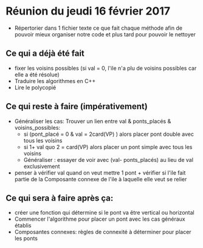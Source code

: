 # Réunion du jeudi 16 février 2017
- Répertorier dans 1 fichier texte ce que fait chaque méthode afin de pouvoir mieux organiser notre code et plus tard pour pouvoir le nettoyer

## Ce qui a déjà été fait
- fixer les voisins possibles (si val = 0, l'ile n'a plu de voisins possibles car elle a été résolue)
- Traduire les algorithmes en C++
- Lire le polycopié

## Ce qui reste à faire (impérativement)
- Généraliser les cas: Trouver un lien entre val & ponts_placés & voisins_possibles:
  - si (pont_placé = 0 & val = 2card(VP) ) alors placer pont double avec tous les voisins
  - si 1+ val quo 2 = card(VP) alors placer un pont simple avec tous les voisins
  - Généraliser : essayer de voir avec (val- ponts_placés) au lieu de val exclusivement
- penser à vérifier val quand on veut mettre 1 pont + vérifier si l'ile fait partie de la Composante connexe de l'ile à laquelle elle veut se relier

## Ce qui sera à faire après ça:
- créer une fonction qui détermine si le pont va être vertical ou horizontal
- Commencer l'algorithme pour placer un pont avec les cas généraux établis
- Composantes connexes: règles de connexité à déterminer pour placer les ponts
